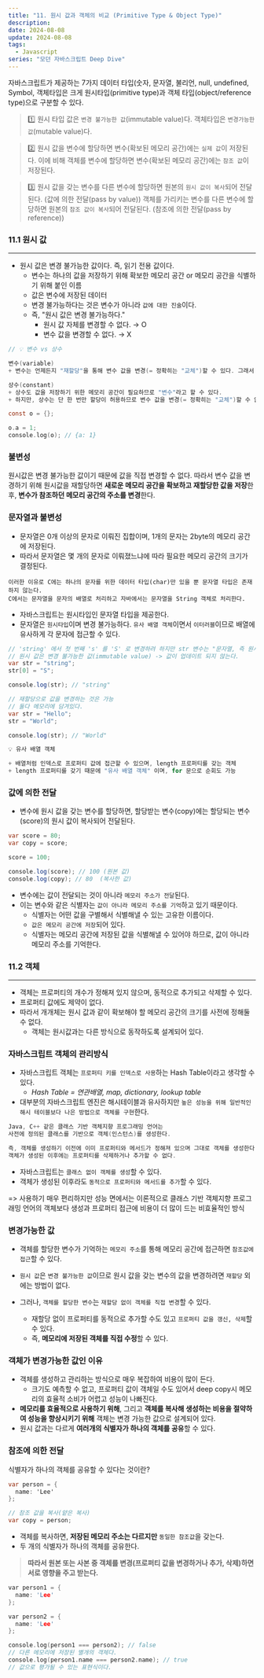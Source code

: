 ```yaml
---
title: "11. 원시 값과 객체의 비교 (Primitive Type & Object Type)"
description:
date: 2024-08-08
update: 2024-08-08
tags:
  - Javascript
series: "모던 자바스크립트 Deep Dive"
---
```


자바스크립트가 제공하는 7가지 데이터 타입(숫자, 문자열, 불리언, null, undefined, Symbol, 객체타입은
크게 원시타입(primitive type)과 객체 타입(object/reference type)으로 구분할 수 있다.

> 1️⃣ 원시 타입 값은 `변경 불가능한 값`(immutable value)다.
> 객체타입은 `변경가능한 값`(mutable value)다.

> 2️⃣ 원시 값을 변수에 할당하면 변수(확보된 메모리 공간)에는 `실제 값`이 저장된다.
> 이에 비해 객체를 변수에 할당하면 변수(확보된 메모리 공간)에는 `참조 값`이 저장된다.

> 3️⃣ 원시 값을 갖는 변수를 다른 변수에 할당하면 원본의 `원시 값이 복사`되어 전달된다. (값에 의한 전달(pass by value))
> 객체를 가리키는 변수를 다른 변수에 할당하면 원본의 `참조 값이 복사`되어 전달된다. (참조에 의한 전달(pass by reference))

### 11.1 원시 값

---

- 원시 값은 변경 불가능한 값이다. 즉, 읽기 전용 값이다.
  - 변수는 하나의 값을 저장하기 위해 확보한 메모리 공간 or 메모리 공간을 식별하기 위해 붙인 이름
  - 값은 변수에 저장된 데이터
  - 변경 불가능하다는 것은 변수가 아니라 `값에 대한 진술`이다.
  - 즉, "원시 값은 변경 불가능하다."
    - 원시 값 자체를 변경할 수 없다. → O
    - 변수 값을 변경할 수 없다. → X

```c
// 💡 변수 vs 상수

변수(variable)
+ 변수는 언제든지 "재할당"을 통해 변수 값을 변경(= 정확히는 "교체")할 수 있다. 그래서 "변수"다.

상수(constant)
+ 상수도 값을 저장하기 위한 메모리 공간이 필요하므로 "변수"라고 할 수 있다.
+ 하지만, 상수는 단 한 번만 할당이 허용하므로 변수 값을 변경(= 정확히는 "교체")할 수 없다.
```

```c
const o = {};

o.a = 1;
console.log(o); // {a: 1}
```

### 불변성

원시값은 변경 불가능한 값이기 때문에 값을 직접 변경할 수 없다.
따라서 변수 값을 변경하기 위해 원시값을 재할당하면 **새로운 메모리 공간을 확보하고 재할당한 값을 저장**한 후,
**변수가 참조하던 메모리 공간의 주소를 변경**한다.

### 문자열과 불변성

- 문자열은 0개 이상의 문자로 이뤄진 집합이며, 1개의 문자는 2byte의 메모리 공간에 저장된다.
- 따라서 문자열은 몇 개의 문자로 이뤄졌느냐에 따라 필요한 메모리 공간의 크기가 결정된다.

```
이러한 이유로 C에는 하나의 문자를 위한 데이터 타입(char)만 있을 뿐 문자열 타입은 존재하지 않는다.
C에서는 문자열을 문자의 배열로 처리하고 자바에서는 문자열을 String 객체로 처리한다.
```

- 자바스크립트는 원시타입인 문자열 타입을 제공한다.
- 문자열은 `원시타입`이며 변경 불가능하다. `유사 배열 객체`이면서 `이터러블`이므로 배열에 유사하게 각 문자에 접근할 수 있다.

```cs
// 'string' 에서 첫 번째 's' 를 'S' 로 변경하려 하지만 str 변수는 "문자열, 즉 원시 값"
// 원시 값은 변경 불가능한 값(immutable value) -> 값이 업데이트 되지 않는다.
var str = "string";
str[0] = "S";

console.log(str); // "string"

// 재할당으로 값을 변경하는 것은 가능
// 둘다 메모리에 담겨있다.
var str = "Hello";
str = "World";

console.log(str); // "World"
```

```c
💡 유사 배열 객체

+ 배열처럼 인덱스로 프로퍼티 값에 접근할 수 있으며, length 프로퍼티를 갖는 객체
+ length 프로퍼티를 갖기 때문에 "유사 배열 객체" 이며, for 문으로 순회도 가능
```

### 값에 의한 전달

- 변수에 원시 값을 갖는 변수를 할당하면, 할당받는 변수(copy)에는 할당되는 변수(score)의 원시 값이 복사되어 전달된다.

```cs
var score = 80;
var copy = score;

score = 100;

console.log(score); // 100 (원본 값)
console.log(copy); // 80  (복사한 값)
```

- 변수에는 값이 전달되는 것이 아니라 `메모리 주소가 전달`된다.
- 이는 변수와 같은 식별자는 `값이 아니라 메모리 주소를 기억`하고 있기 때문이다.
  - 식별자는 어떤 값을 구별해서 식별해낼 수 있는 고유한 이름이다.
  - `값은 메모리 공간에 저장`되어 있다.
  - 식별자는 메모리 공간에 저장된 값을 식별해낼 수 있어야 하므로, 값이 아니라 메모리 주소를 기억한다.

### 11.2 객체

---

- 객체는 프로퍼티의 개수가 정해져 있지 않으며, 동적으로 추가되고 삭제할 수 있다.
- 프로퍼티 값에도 제약이 없다.
- 따라서 개개체는 원시 값과 같이 확보해야 할 메모리 공간의 크기를 사전에 정해둘 수 없다.
  - 객체는 원시값과는 다른 방식으로 동작하도록 설계되어 있다.

### 자바스크립트 객체의 관리방식

- 자바스크립트 객체는 `프로퍼티 키를 인덱스로 사용`하는 Hash Table이라고 생각할 수 있다.
  - _Hash Table = 연관배열, map, dictionary, lookup table_
- 대부분의 자바스크립트 엔진은 해시테이블과 유사하지만 `높은 성능을 위해 일반적인 해시 테이블보다 나은 방법으로 객체를 구현`한다.

```c
Java, C++ 같은 클래스 기반 객체지향 프로그래밍 언어는
사전에 정의된 클래스를 기반으로 객체(인스턴스)를 생성한다.

즉, 객체를 생성하기 이전에 이미 프로퍼티와 메서드가 정해져 있으며 그대로 객체를 생성한다.
객체가 생성된 이후에는 프로퍼티를 삭제하거나 추가할 수 없다.
```

- 자바스크립트는 `클래스 없이 객체를 생성`할 수 있다.
- 객체가 생성된 이후라도 `동적으로 프로퍼티와 메서드를 추가`할 수 있다.

=> 사용하기 매우 편리하지만 성능 면에서는 이론적으로 클래스 기반 객체지향 프로그래밍 언어의 객체보다
생성과 프로퍼티 접근에 비용이 더 많이 드는 비효율적인 방식

### 변경가능한 값

- 객체를 할당한 변수가 기억하는 `메모리 주소`를 통해 메모리 공간에 접근하면 `참조값에 접근`할 수 있다.

- `원시 값`은 `변경 불가능한 값`이므로 원시 값을 갖는 변수의 값을 변경하려면 `재할당` 외에는 방법이 없다.
- 그러나, `객체를 할당한 변수`는 `재할당 없이 객체를 직접 변경`할 수 있다.
  - 재할당 없이 프로퍼티를 동적으로 추가할 수도 있고 `프로퍼티 값을 갱신, 삭제`할 수 있다.
  - 즉, **메모리에 저장된 객체를 직접 수정**할 수 있다.

### 객체가 변경가능한 값인 이유

- 객체를 생성하고 관리하는 방식으로 매우 복잡하여 비용이 많이 든다.
  - 크기도 예측할 수 없고, 프로퍼티 값이 객체일 수도 있어서 deep copy시 메모리의 효율적 소비가 어렵고 성능이 나빠진다.
- **메모리를 효율적으로 사용하기 위해**, 그리고 **객체를 복사해 생성하는 비용을 절약하여 성능을 향상시키기 위해** 객체는 변경 가능한 값으로 설계되어 있다.
- 원시 값과는 다르게 **여러개의 식별자가 하나의 객체를 공유**할 수 있다.

### 참조에 의한 전달

식별자가 하나의 객체를 공유할 수 있다는 것이란?

```cs
var person = {
  name: 'Lee'
};

// 참조 값을 복사(얕은 복사)
var copy = person;
```

- 객체를 복사하면, **저장된 메모리 주소는 다르지만** `동일한 참조값`을 갖는다.
- 두 개의 식별자가 하나의 객체를 공유한다.

> **따라서 원본 또는 사본 중 객체를 변경(프로퍼티 값을 변경하거나 추가, 삭제)하면 서로 영향을 주고 받는다.**

```c
var person1 = {
  name: 'Lee'
};

var person2 = {
  name: 'Lee'
};

console.log(person1 === person2); // false
// 다른 메모리에 저장된 별개의 객체다.
console.log(person1.name === person2.name); // true
// 값으로 평가될 수 있는 표현식이다.
```

